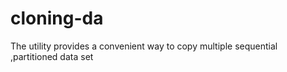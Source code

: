 # cloning-da
The utility provides a convenient way to copy multiple sequential ,partitioned data set
